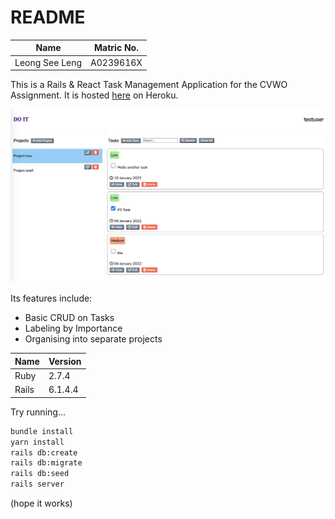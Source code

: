 # README


| Name | Matric No. |
| ----------- | ----------- |
| Leong See Leng | A0239616X |

This is a Rails & React Task Management Application for the CVWO Assignment. It is hosted [here](https://cvwo-assignment-2022.herokuapp.com/) on Heroku.

![homepage](demo/home.png)

Its features include:
- Basic CRUD on Tasks
- Labeling by Importance
- Organising into separate projects

| Name | Version |
| ----------- | ----------- |
| Ruby | 2.7.4 |
| Rails | 6.1.4.4 |

Try running...

```bash
bundle install
yarn install
rails db:create
rails db:migrate
rails db:seed
rails server
```

(hope it works)
